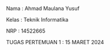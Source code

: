 Nama : Ahmad Maulana Yusuf


Kelas : Teknik Informatika 


NRP : 14522665

TUGAS PERTEMUAN 1 : 15 MARET 2024
